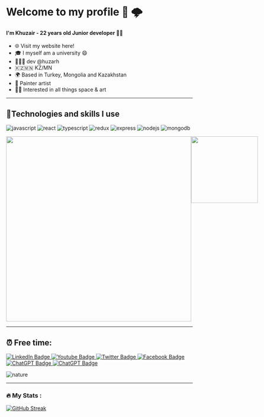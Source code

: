 
# Welcome to my profile 🔆 🌩️

#### I'm Khuzair - 22 years old Junior developer 🕵️‍♀️

* 🌐 Visit my website here!
* 🎓 I myself am a university 😄
* 👨🏻‍💻 dev @huzarh
* 🇰🇿🇲🇳 KZ/MN
* 🌍 Based in Turkey, Mongolia and Kazakhstan
* 🌄 Painter artist
* 🚀🎨 Interested in all things space & art

---

## 🔬Technologies and skills I use



![javascript](https://camo.githubusercontent.com/cf1a0ef083a2372d7f66b4691d5d25bfd8c098f42871e8da90edb1f32ed187c4/68747470733a2f2f696d672e736869656c64732e696f2f62616467652f2d4a6176615363726970742d626c61636b3f7374796c653d666c61742d737175617265266c6f676f3d6a617661736372697074) 
![react](https://camo.githubusercontent.com/137a7a0f28f9e326bcc81a5a0bd853c86435143774c15642d827a5788e778667/68747470733a2f2f696d672e736869656c64732e696f2f62616467652f2d52656163742d626c61636b3f7374796c653d666c61742d737175617265266c6f676f3d7265616374)
![typescript](https://camo.githubusercontent.com/af1b0665f29a709d4a002ffab3e36f30b16f42fbcf018639b91040b873360a20/68747470733a2f2f696d672e736869656c64732e696f2f62616467652f2d547970655363726970742d626c61636b3f7374796c653d666c61742d737175617265266c6f676f3d74797065736372697074)
![redux](https://camo.githubusercontent.com/b1922697e9154f36e1ab443df75b67690b94a326f3bf852409787bc9deaa62cb/68747470733a2f2f696d672e736869656c64732e696f2f62616467652f2d52656475782d626c61636b3f7374796c653d666c61742d737175617265266c6f676f3d7265647578)
![express](https://camo.githubusercontent.com/985831ce44b32b2881cf301313b5a970228a4c382c6dcd54ff1a26d3de84015d/68747470733a2f2f696d672e736869656c64732e696f2f62616467652f2d457870726573732d626c61636b3f7374796c653d666c61742d737175617265266c6f676f3d65787072657373)
![nodejs](https://camo.githubusercontent.com/cec92673ea713fa89ba2ae2033daf5851f6f39393ff5b93231aa707d424638d9/68747470733a2f2f696d672e736869656c64732e696f2f62616467652f2d4e6f64656a732d626c61636b3f7374796c653d666c61742d737175617265266c6f676f3d4e6f64652e6a73)
![mongodb](https://camo.githubusercontent.com/392fa71fd2737088b6d21ba33f3d2fb6e1ac7c61142cdbe56c1d688ecf781ab8/68747470733a2f2f696d672e736869656c64732e696f2f62616467652f2d4d6f6e676f44422d626c61636b3f7374796c653d666c61742d737175617265266c6f676f3d6d6f6e676f6462)

<div id="header" align="center" style="display:flex;">
  <img src="https://scontent.fkco5-1.fna.fbcdn.net/v/t39.30808-6/166982124_344879250607103_6803994875227046076_n.jpg?_nc_cat=100&ccb=1-7&_nc_sid=19026a&_nc_ohc=4ktuG_ckIzEAX_K8QNf&_nc_ht=scontent.fkco5-1.fna&oh=00_AfC3n7wFAiUxAjlry1OlQWlydyQhX2E4m6TQSwGSmepjhQ&oe=643981C4" width="500" hieght="200" />
   
  <img src="https://scontent.fkco5-1.fna.fbcdn.net/v/t1.6435-9/130975824_214000263695003_8572418138708170922_n.jpg?_nc_cat=100&ccb=1-7&_nc_sid=8bfeb9&_nc_ohc=p09NQJmK_vwAX8IIfbE&_nc_ht=scontent.fkco5-1.fna&oh=00_AfAx7ahGl2Dnzkb5KnEVtRFN4VI7MYMj0fpe_wxbBBYBpw&oe=645B71B7" width="180"  />
</div>

---
## ⏰ Free time:

<div id="badges">
  <a href="your-linkedin-URL">
    <img src="https://img.shields.io/badge/LinkedIn-blue?style=for-the-badge&logo=linkedin&logoColor=white" alt="LinkedIn Badge"/>
  </a>
  <a href="your-youtube-URL">
    <img src="https://img.shields.io/badge/YouTube-red?style=for-the-badge&logo=youtube&logoColor=white" alt="Youtube Badge"/>
  </a>
  <a href="your-twitter-URL">
    <img src="https://img.shields.io/badge/Twitter-blue?style=for-the-badge&logo=twitter&logoColor=white" alt="Twitter Badge"/>
  </a>
   <a href="your-facebook-URL">
    <img src="https://img.shields.io/badge/Facebook-blue?style=for-the-badge&logo=facebook&logoColor=white" alt="Facebook Badge"/>
  </a>
   <a href="">
    <img src="https://img.shields.io/badge/ChatGPT-brightgreen?style=for-the-badge&logo=chatgpt&logoColor=white" alt="ChatGPT Badge"/>
   </a>
   <a href="">
    <img src="https://img.shields.io/badge/sport-brightgreen?style=for-the-badge&logo=sport&logoColor=white" alt="ChatGPT Badge"/>
   </a>
  
</div>

![nature](https://i.pinimg.com/originals/f9/47/74/f94774094cdb0632c80e94a27d4de239.gif)

---

### :fire: My Stats :

[![GitHub Streak](http://github-readme-streak-stats.herokuapp.com?user=huzarh&theme=dark&background=000000)](https://git.io/streak-stats,https://github.com/anuraghazra/github-readme-stats)

<!-- [![Top Langs](https://github-readme-stats.vercel.app/api/top-langs/?username=huzarh)](https://github.com/anuraghazra/github-readme-stats) -->

<!---
huzarh/huzarh is a ✨ special ✨ repository because its `README.md` (this file) appears on your GitHub profile.
You can click the Preview link to take a look at your changes.
--->
